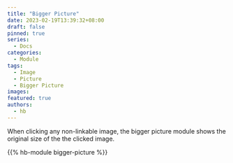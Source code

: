 ```yaml
---
title: "Bigger Picture"
date: 2023-02-19T13:39:32+08:00
draft: false
pinned: true
series:
  - Docs
categories:
  - Module
tags:
  - Image
  - Picture
  - Bigger Picture
images:
featured: true
authors:
  - hb
---
```


When clicking any non-linkable image, the bigger picture module shows the original size of the the clicked image.

<!--more-->

{{% hb-module bigger-picture %}}
